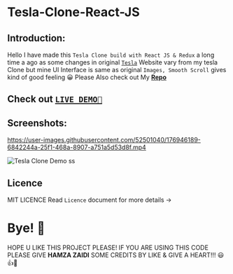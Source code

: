 # Tesla-Clone-React-JS

## Introduction: 
  Hello I have made this `Tesla Clone build with React JS & Redux` a long time a ago as some changes in original [`Tesla`](https://www.tesla.com/) Website vary from my tesla Clone but mine UI Interface is same as original `Images, Smooth Scroll` gives kind of good feeling 😀 Please Also check out My [**Repo**](https://github.com/HamzaZaidiX/Tesla-Clone-React-JS/)
  
## Check out [`LIVE DEMO🚀`](https://tesla-clone-shjz.vercel.app/)
  
## Screenshots:

https://user-images.githubusercontent.com/52501040/176946189-6842244a-25f1-468a-8907-a751a5d53d8f.mp4

![Tesla Clone Demo ss](https://user-images.githubusercontent.com/52501040/176946203-927c4289-2735-4ad3-baba-7aa33ed0c2c4.jpg)

## Licence
MIT LICENCE Read `Licence` document for more details ->

# Bye! 👋
HOPE U LIKE THIS PROJECT PLEASE! IF YOU ARE USING THIS CODE PLEASE GIVE **HAMZA ZAIDI** SOME CREDITS BY LIKE & GIVE A HEART!!! 😃👍💛
